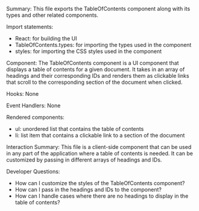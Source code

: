 Summary:
This file exports the TableOfContents component along with its types and other related components.

Import statements:
- React: for building the UI
- TableOfContents.types: for importing the types used in the component
- styles: for importing the CSS styles used in the component

Component:
The TableOfContents component is a UI component that displays a table of contents for a given document. It takes in an array of headings and their corresponding IDs and renders them as clickable links that scroll to the corresponding section of the document when clicked.

Hooks:
None

Event Handlers:
None

Rendered components:
- ul: unordered list that contains the table of contents
- li: list item that contains a clickable link to a section of the document

Interaction Summary:
This file is a client-side component that can be used in any part of the application where a table of contents is needed. It can be customized by passing in different arrays of headings and IDs.

Developer Questions:
- How can I customize the styles of the TableOfContents component?
- How can I pass in the headings and IDs to the component?
- How can I handle cases where there are no headings to display in the table of contents?